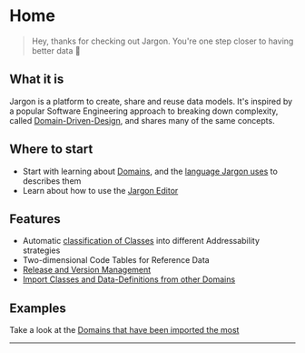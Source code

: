 # Home 

> Hey, thanks for checking out Jargon. You're one step closer to having better data :tada:


## What it is 

Jargon is a platform to create, share and reuse data models. It's inspired by a popular Software Engineering approach to breaking down complexity, called  [Domain-Driven-Design](https://en.m.wikipedia.org/wiki/Domain-driven_design), and shares many of the same concepts.


## Where to start
- Start with learning about [Domains](pages/domains), and the [language Jargon uses](pages/language) to describes them
- Learn about how to use the [Jargon Editor](pages/the_jargon_editor)


## Features
- Automatic [classification of Classes](/pages/language?id=colours-and-class-types) into different Addressability strategies 
- Two-dimensional Code Tables for Reference Data 
- [Release and Version Management](pages/intro_to_releases_and_importing?id=about-releases)
- [Import Classes and Data-Definitions from other Domains](/pages/intro_to_releases_and_importing?id=about-importing)


## Examples
Take a look at the [Domains that have been imported the most](https://jargon.sh/browse)

---

